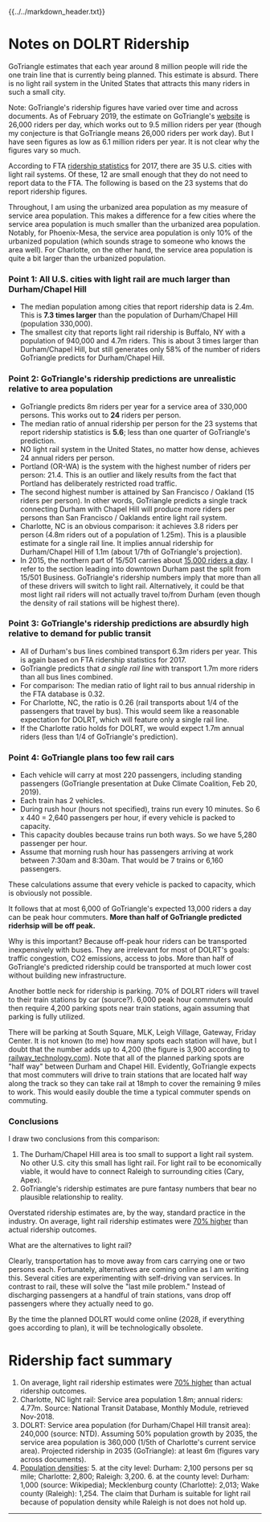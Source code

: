 {{../../markdown_header.txt}}

# Notes on DOLRT Ridership

GoTriangle estimates that each year around 8 million people will ride the one train line that is currently being planned. This estimate is absurd. There is no light rail system in the United States that attracts this many riders in such a small city. 

Note: GoTriangle's ridership figures have varied over time and across documents. As of February 2019, the estimate on GoTriangle's [website](https://gotriangle.org/lightrail/home) is 26,000 riders per day, which works out to 9.5 million riders per year (though my conjecture is that GoTriangle means 26,000 riders per work day). But I have seen figures as low as 6.1 million riders per year. It is not clear why the figures vary so much.

According to FTA [ridership statistics](https://www.transit.dot.gov/ntd/data-product/monthly-module-raw-data-release) for 2017, there are 35 U.S. cities with light rail systems. Of these, 12 are small enough that they do not need to report data to the FTA. The following is based on the 23 systems that do report ridership figures.

Throughout, I am using the urbanized area population as my measure of service area population. This makes a difference for a few cities where the service area population is much smaller than the urbanized area population. Notably, for Phoenix-Mesa, the service area population is only 10% of the urbanized population (which sounds strage to someone who knows the area well). For Charlotte, on the other hand, the service area population is quite a bit larger than the urbanized population.

### Point 1: All U.S. cities with light rail are much larger than Durham/Chapel Hill

* The median population among cities that report ridership data is 2.4m. This is **7.3 times larger** than the population of Durham/Chapel Hill (population 330,000).
* The smallest city that reports light rail ridership is Buffalo, NY with a population of 940,000 and 4.7m riders. This is about 3 times larger than Durham/Chapel Hill, but still generates only 58% of the number of riders GoTriangle predicts for Durham/Chapel Hill.

### Point 2: GoTriangle's ridership predictions are unrealistic relative to area population

* GoTriangle predicts 8m riders per year for a service area of 330,000 persons. This works out to **24** riders per person.
* The median ratio of annual ridership per person for the 23 systems that report ridership statistics is **5.6**; less than one quarter of GoTriangle's prediction.
* NO light rail system in the United States, no matter how dense, achieves 24 annual riders per person.
* Portland (OR-WA) is the system with the highest number of riders per person: 21.4. This is an outlier and likely results from the fact that Portland has deliberately restricted road traffic.
* The second highest number is attained by San Francisco / Oakland (15 riders per person). In other words, GoTriangle predicts a single track connecting Durham with Chapel Hill will produce more riders per persons than San Francisco / Oaklands entire light rail system.
* Charlotte, NC is an obvious comparison: it achieves 3.8 riders per person (4.8m riders out of a population of 1.25m). This is a plausible estimate for a single rail line. It implies annual ridership for Durham/Chapel Hill of 1.1m (about 1/7th of GoTriangle's projection).
* In 2015, the northern part of 15/501 carries about [15,000 riders a day](http://reimagining15501.com/). I refer to the section leading into downtown Durham past the split from 15/501 Business. GoTriangle's ridership numbers imply that more than all of these drivers will switch to light rail. Alternatively, it could be that most light rail riders will not actually travel to/from Durham (even though the density of rail stations will be highest there).

### Point 3: GoTriangle's ridership predictions are absurdly high relative to demand for public transit

* All of Durham's bus lines combined transport 6.3m riders per year. This is again based on FTA ridership statistics for 2017.
* GoTriangle predicts that *a single rail line* with transport 1.7m more riders than all bus lines combined.
* For comparison: The median ratio of light rail to bus annual ridership in the FTA database is 0.32. 
* For Charlotte, NC, the ratio is 0.26 (rail transports about 1/4 of the passengers that travel by bus). This would seem like a reasonable expectation for DOLRT, which will feature only a single rail line.
* If the Charlotte ratio holds for DOLRT, we would expect 1.7m annual riders (less than 1/4 of GoTriangle's prediction).

### Point 4: GoTriangle plans too few rail  cars

* Each vehicle will carry at most 220 passengers, including standing passengers (GoTriangle presentation at Duke Climate Coalition, Feb 20, 2019).
* Each train has 2 vehicles.
* During rush hour (hours not specified), trains run every 10 minutes. So 6 x 440 = 2,640 passengers per hour, if every vehicle is packed to capacity.
* This capacity doubles because trains run both ways. So we have 5,280 passenger per hour.
* Assume that morning rush hour has passengers arriving at work between 7:30am and 8:30am. That would be 7 trains or 6,160 passengers.

These calculations assume that every vehicle is packed to capacity, which is obviously not possible.

It follows that at most 6,000 of GoTriangle's expected 13,000 riders a day can be peak hour commuters. **More than half of GoTriangle predicted riderhsip will be off peak.**

Why is this important? Because off-peak hour riders can be transported inexpensively with buses. They are irrelevant for most of DOLRT's goals: traffic congestion, CO2 emissions, access to jobs. More than half of GoTriangle's predicted ridership could be transported at much lower cost without building new infrastructure. 

Another bottle neck for ridership is parking. 70% of DOLRT riders will travel to their train stations by car (source?). 6,000 peak hour commuters would then require 4,200 parking spots near train stations, again assuming that parking is fully utilized. 

There will be parking at South Square, MLK, Leigh Village, Gateway, Friday Center. It is not known (to me) how many spots each station will have, but I doubt that the number adds up to 4,200 (the figure is 3,900 according to [railway_technology.com](https://www.railway-technology.com/projects/durham-orange-light-rail-transit-project-north-carolina/)). Note that all of the planned parking spots are "half way" between Durham and Chapel Hill. Evidently, GoTriangle expects that most commuters will drive to train stations that are located half way along the track so they can take rail at 18mph to cover the remaining 9 miles to work. This would easily double the time a typical commuter spends on commuting.

### Conclusions

I draw two conclusions from this comparison:

1. The Durham/Chapel Hill area is too small to support a light rail system. No other U.S. city this small has light rail. For light rail to be economically viable, it would have to connect Raleigh to surrounding cities (Cary, Apex).
2. GoTriangle's ridership estimates are pure fantasy numbers that bear no plausible relationship to reality.

Overstated ridership estimates are, by the way, standard practice in the industry. On average, light rail ridership estimates were [70% higher](http://ti.org/antiplanner/?p=10045) than actual ridership outcomes.

What are the alternatives to light rail?

Clearly, transportation has to move away from cars carrying one or two persons each. Fortunately, alternatives are coming online as I am writing this. Several cities are experimenting with self-driving van services. In contrast to rail, these will solve the "last mile problem." Instead of discharging passengers at a handful of train stations, vans drop off passengers where they actually need to go.

By the time the planned DOLRT would come online (2028, if everything goes according to plan), it will be technologically obsolete.

# Ridership fact summary

1. On average, light rail ridership estimates were [70% higher](http://ti.org/antiplanner/?p=10045) than actual ridership outcomes.
2. Charlotte, NC light rail: Service area population 1.8m; annual riders: 4.77m. Source: National Transit Database, Monthly Module, retrieved Nov-2018.
3. DOLRT: Service area population (for Durham/Chapel Hill transit area): 240,000 (source: NTD). Assuming 50% population growth by 2035, the service area population is 360,000 (1/5th of Charlotte's current service area). Projected ridership in 2035 (GoTriangle): at least 6m (figures vary across documents). 
4. [Population densities](http://worldpopulationreview.com/us-cities/durham-population/): 
	5. at the city level: Durham: 2,100 persons per sq mile; Charlotte: 2,800; Raleigh: 3,200. 
	6. at the county level: Durham: 1,000 (source: Wikipedia); Mecklenburg county (Charlotte): 2,013; Wake county (Raleigh): 1,254. 
	The claim that Durham is suitable for light rail because of population density while Raleigh is not does not hold up.

------------